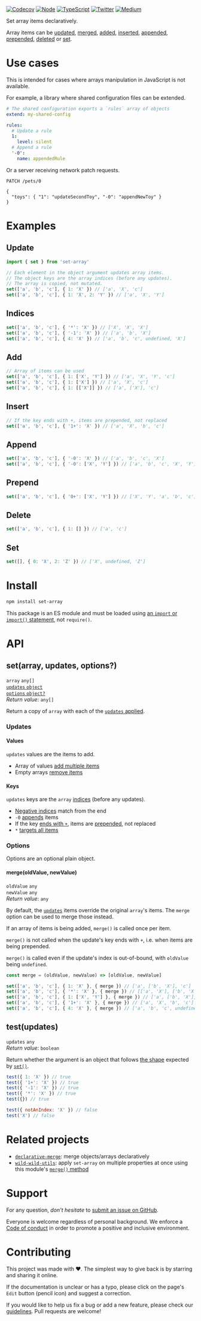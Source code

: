 [![Codecov](https://img.shields.io/codecov/c/github/ehmicky/set-array.svg?label=tested&logo=codecov)](https://codecov.io/gh/ehmicky/set-array)
[![Node](https://img.shields.io/node/v/set-array.svg?logo=node.js&logoColor=66cc33)](https://www.npmjs.com/package/set-array)
[![TypeScript](https://img.shields.io/badge/-typed-brightgreen?logo=typescript&colorA=gray&logoColor=0096ff)](/src/main.d.ts)
[![Twitter](https://img.shields.io/badge/%E2%80%8B-twitter-brightgreen.svg?logo=twitter)](https://twitter.com/intent/follow?screen_name=ehmicky)
[![Medium](https://img.shields.io/badge/%E2%80%8B-medium-brightgreen.svg?logo=medium)](https://medium.com/@ehmicky)

Set array items declaratively.

Array items can be [updated](#update), [merged](#mergeoldvalue-newvalue),
[added](#add), [inserted](#insert), [appended](#append), [prepended](#prepend),
[deleted](#delete) or [set](#set).

# Use cases

This is intended for cases where arrays manipulation in JavaScript is not
available.

For example, a library where shared configuration files can be extended.

```yml
# The shared configuration exports a `rules` array of objects
extend: my-shared-config

rules:
  # Update a rule
  1:
    level: silent
  # Append a rule
  '-0':
    name: appendedRule
```

Or a server receiving network patch requests.

```http
PATCH /pets/0

{
  "toys": { "1": "updateSecondToy", "-0": "appendNewToy" }
}
```

# Examples

## Update

```js
import { set } from 'set-array'

// Each element in the object argument updates array items.
// The object keys are the array indices (before any updates).
// The array is copied, not mutated.
set(['a', 'b', 'c'], { 1: 'X' }) // ['a', 'X', 'c']
set(['a', 'b', 'c'], { 1: 'X', 2: 'Y' }) // ['a', 'X', 'Y']
```

## Indices

```js
set(['a', 'b', 'c'], { '*': 'X' }) // ['X', 'X', 'X']
set(['a', 'b', 'c'], { '-1': 'X' }) // ['a', 'b', 'X']
set(['a', 'b', 'c'], { 4: 'X' }) // ['a', 'b', 'c', undefined, 'X']
```

## Add

```js
// Array of items can be used
set(['a', 'b', 'c'], { 1: ['X', 'Y'] }) // ['a', 'X', 'Y', 'c']
set(['a', 'b', 'c'], { 1: ['X'] }) // ['a', 'X', 'c']
set(['a', 'b', 'c'], { 1: [['X']] }) // ['a', ['X'], 'c']
```

## Insert

```js
// If the key ends with +, items are prepended, not replaced
set(['a', 'b', 'c'], { '1+': 'X' }) // ['a', 'X', 'b', 'c']
```

## Append

```js
set(['a', 'b', 'c'], { '-0': 'X' }) // ['a', 'b', 'c', 'X']
set(['a', 'b', 'c'], { '-0': ['X', 'Y'] }) // ['a', 'b', 'c', 'X', 'Y']
```

## Prepend

```js
set(['a', 'b', 'c'], { '0+': ['X', 'Y'] }) // ['X', 'Y', 'a', 'b', 'c']
```

## Delete

```js
set(['a', 'b', 'c'], { 1: [] }) // ['a', 'c']
```

## Set

```js
set([], { 0: 'X', 2: 'Z' }) // ['X', undefined, 'Z']
```

# Install

```bash
npm install set-array
```

This package is an ES module and must be loaded using
[an `import` or `import()` statement](https://gist.github.com/sindresorhus/a39789f98801d908bbc7ff3ecc99d99c),
not `require()`.

# API

## set(array, updates, options?)

`array` `any[]`\
[`updates` `object`](#updates)\
[`options` `object?`](#options)\
_Return value_: `any[]`

Return a copy of `array` with each of the [`updates` applied](#updates).

### Updates

#### Values

`updates` values are the items to add.

- Array of values [add multiple items](#add)
- Empty arrays [remove items](#delete)

#### Keys

`updates` keys are the `array` [indices](#indices) (before any updates).

- [Negative indices](#indices) match from the end
- `-0` [appends](#append) items
- If the key [ends with `+`](#insert), items are [prepended](#prepend), not
  replaced
- `*` [targets all items](#indices)

### Options

Options are an optional plain object.

#### merge(oldValue, newValue)

`oldValue` `any`\
`newValue` `any`\
_Return value_: `any`

By default, the [`updates`](#updates) items override the original `array`'s
items. The `merge` option can be used to merge those instead.

If an array of items is being added, `merge()` is called once per item.

`merge()` is not called when the update's key ends with `+`, i.e. when items are
being prepended.

`merge()` is called even if the update's index is out-of-bound, with `oldValue`
being `undefined`.

```js
const merge = (oldValue, newValue) => [oldValue, newValue]

set(['a', 'b', 'c'], { 1: 'X' }, { merge }) // ['a', ['b', 'X'], 'c']
set(['a', 'b', 'c'], { '*': 'X' }, { merge }) // [['a', 'X'], ['b', 'X'], ['c', 'X']]
set(['a', 'b', 'c'], { 1: ['X', 'Y'] }, { merge }) // ['a', ['b', 'X'], ['b', 'Y'], 'c']
set(['a', 'b', 'c'], { '1+': 'X' }, { merge }) // ['a', 'X', 'b', 'c']
set(['a', 'b', 'c'], { 4: 'X' }, { merge }) // ['a', 'b', 'c', undefined, [undefined, 'X']]
```

## test(updates)

`updates` `any`\
_Return value_: `boolean`

Return whether the argument is an object that follows [the shape](#updates)
expected by [`set()`](#setarray-updates-options).

```js
test({ 1: 'X' }) // true
test({ '1+': 'X' }) // true
test({ '-1': 'X' }) // true
test({ '*': 'X' }) // true
test({}) // true

test({ notAnIndex: 'X' }) // false
test('X') // false
```

# Related projects

- [`declarative-merge`](https://github.com/ehmicky/declarative-merge): merge
  objects/arrays declaratively
- [`wild-wild-utils`](https://github.com/ehmicky/wild-wild-utils): apply
  `set-array` on multiple properties at once using this module's
  [`merge()` method](https://github.com/ehmicky/wild-wild-utils#mergetarget-query-value-options)

# Support

For any question, _don't hesitate_ to [submit an issue on GitHub](../../issues).

Everyone is welcome regardless of personal background. We enforce a
[Code of conduct](CODE_OF_CONDUCT.md) in order to promote a positive and
inclusive environment.

# Contributing

This project was made with ❤️. The simplest way to give back is by starring and
sharing it online.

If the documentation is unclear or has a typo, please click on the page's `Edit`
button (pencil icon) and suggest a correction.

If you would like to help us fix a bug or add a new feature, please check our
[guidelines](CONTRIBUTING.md). Pull requests are welcome!

<!-- Thanks go to our wonderful contributors: -->

<!-- ALL-CONTRIBUTORS-LIST:START -->
<!-- prettier-ignore -->
<!--
<table><tr><td align="center"><a href="https://twitter.com/ehmicky"><img src="https://avatars2.githubusercontent.com/u/8136211?v=4" width="100px;" alt="ehmicky"/><br /><sub><b>ehmicky</b></sub></a><br /><a href="https://github.com/ehmicky/set-array/commits?author=ehmicky" title="Code">💻</a> <a href="#design-ehmicky" title="Design">🎨</a> <a href="#ideas-ehmicky" title="Ideas, Planning, & Feedback">🤔</a> <a href="https://github.com/ehmicky/set-array/commits?author=ehmicky" title="Documentation">📖</a></td></tr></table>
 -->
<!-- ALL-CONTRIBUTORS-LIST:END -->
